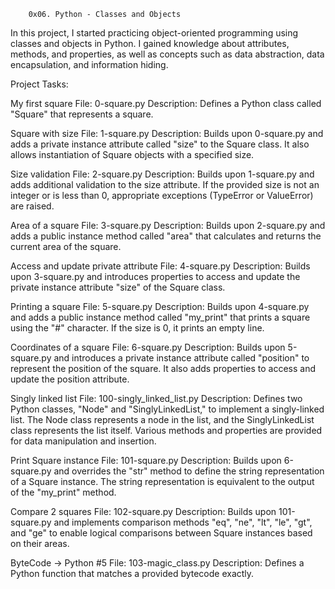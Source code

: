 		0x06. Python - Classes and Objects

In this project, I started practicing object-oriented programming using classes and objects in Python. I gained knowledge about attributes, methods, and properties, as well as concepts such as data abstraction, data encapsulation, and information hiding.

Project Tasks:

My first square
File: 0-square.py
Description: Defines a Python class called "Square" that represents a square.

Square with size
File: 1-square.py
Description: Builds upon 0-square.py and adds a private instance attribute called "size" to the Square class. It also allows instantiation of Square objects with a specified size.

Size validation
File: 2-square.py
Description: Builds upon 1-square.py and adds additional validation to the size attribute. If the provided size is not an integer or is less than 0, appropriate exceptions (TypeError or ValueError) are raised.

Area of a square
File: 3-square.py
Description: Builds upon 2-square.py and adds a public instance method called "area" that calculates and returns the current area of the square.

Access and update private attribute
File: 4-square.py
Description: Builds upon 3-square.py and introduces properties to access and update the private instance attribute "size" of the Square class.

Printing a square
File: 5-square.py
Description: Builds upon 4-square.py and adds a public instance method called "my_print" that prints a square using the "#" character. If the size is 0, it prints an empty line.

Coordinates of a square
File: 6-square.py
Description: Builds upon 5-square.py and introduces a private instance attribute called "position" to represent the position of the square. It also adds properties to access and update the position attribute.

Singly linked list
File: 100-singly_linked_list.py
Description: Defines two Python classes, "Node" and "SinglyLinkedList," to implement a singly-linked list. The Node class represents a node in the list, and the SinglyLinkedList class represents the list itself. Various methods and properties are provided for data manipulation and insertion.

Print Square instance
File: 101-square.py
Description: Builds upon 6-square.py and overrides the "str" method to define the string representation of a Square instance. The string representation is equivalent to the output of the "my_print" method.

Compare 2 squares
File: 102-square.py
Description: Builds upon 101-square.py and implements comparison methods "eq", "ne", "lt", "le", "gt", and "ge" to enable logical comparisons between Square instances based on their areas.

ByteCode -> Python #5
File: 103-magic_class.py
Description: Defines a Python function that matches a provided bytecode exactly.
